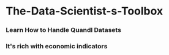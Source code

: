 The-Data-Scientist-s-Toolbox
============================

### Learn How to Handle Quandl Datasets
### It's rich with economic indicators
